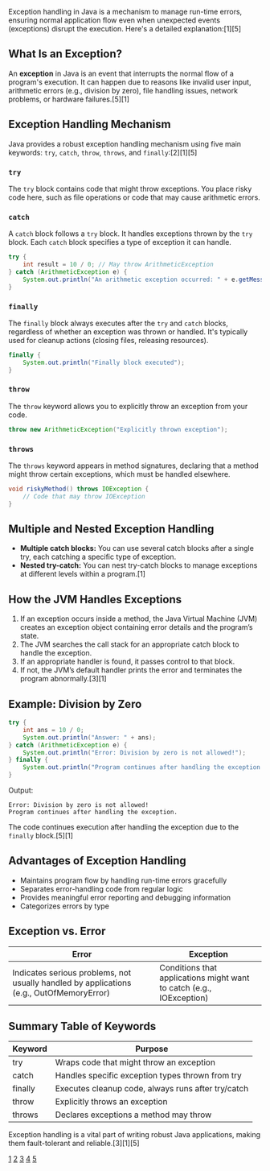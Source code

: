 Exception handling in Java is a mechanism to manage run-time errors, ensuring normal application flow even when unexpected events (exceptions) disrupt the execution. Here's a detailed explanation:[1][5]

## What Is an Exception?
An **exception** in Java is an event that interrupts the normal flow of a program's execution. It can happen due to reasons like invalid user input, arithmetic errors (e.g., division by zero), file handling issues, network problems, or hardware failures.[5][1]

## Exception Handling Mechanism
Java provides a robust exception handling mechanism using five main keywords: `try`, `catch`, `throw`, `throws`, and `finally`:[2][1][5]

### `try`
The `try` block contains code that might throw exceptions. You place risky code here, such as file operations or code that may cause arithmetic errors.

### `catch`
A `catch` block follows a `try` block. It handles exceptions thrown by the `try` block. Each `catch` block specifies a type of exception it can handle.

```java
try {
    int result = 10 / 0; // May throw ArithmeticException
} catch (ArithmeticException e) {
    System.out.println("An arithmetic exception occurred: " + e.getMessage());
}
```

### `finally`
The `finally` block always executes after the `try` and `catch` blocks, regardless of whether an exception was thrown or handled. It's typically used for cleanup actions (closing files, releasing resources).

```java
finally {
    System.out.println("Finally block executed");
}
```

### `throw`
The `throw` keyword allows you to explicitly throw an exception from your code.

```java
throw new ArithmeticException("Explicitly thrown exception");
```

### `throws`
The `throws` keyword appears in method signatures, declaring that a method might throw certain exceptions, which must be handled elsewhere.

```java
void riskyMethod() throws IOException {
    // Code that may throw IOException
}
```

## Multiple and Nested Exception Handling
- **Multiple catch blocks:** You can use several catch blocks after a single try, each catching a specific type of exception.
- **Nested try-catch:** You can nest try-catch blocks to manage exceptions at different levels within a program.[1]

## How the JVM Handles Exceptions
1. If an exception occurs inside a method, the Java Virtual Machine (JVM) creates an exception object containing error details and the program’s state.
2. The JVM searches the call stack for an appropriate catch block to handle the exception.
3. If an appropriate handler is found, it passes control to that block.
4. If not, the JVM’s default handler prints the error and terminates the program abnormally.[3][1]

## Example: Division by Zero
```java
try {
    int ans = 10 / 0;
    System.out.println("Answer: " + ans);
} catch (ArithmeticException e) {
    System.out.println("Error: Division by zero is not allowed!");
} finally {
    System.out.println("Program continues after handling the exception.");
}
```
Output:
```
Error: Division by zero is not allowed!
Program continues after handling the exception.
```
The code continues execution after handling the exception due to the `finally` block.[5][1]

## Advantages of Exception Handling
- Maintains program flow by handling run-time errors gracefully
- Separates error-handling code from regular logic
- Provides meaningful error reporting and debugging information
- Categorizes errors by type

## Exception vs. Error
| Error | Exception |
|-------|-----------|
| Indicates serious problems, not usually handled by applications (e.g., OutOfMemoryError) | Conditions that applications might want to catch (e.g., IOException) |

## Summary Table of Keywords

| Keyword  | Purpose |
|----------|---------|
| try      | Wraps code that might throw an exception |
| catch    | Handles specific exception types thrown from try |
| finally  | Executes cleanup code, always runs after try/catch |
| throw    | Explicitly throws an exception |
| throws   | Declares exceptions a method may throw |

Exception handling is a vital part of writing robust Java applications, making them fault-tolerant and reliable.[3][1][5]

[1](https://www.geeksforgeeks.org/java/exceptions-in-java/)
[2](https://www.w3schools.com/java/java_try_catch.asp)
[3](https://stackoverflow.com/questions/68333290/how-does-exception-handling-work-internally-in-java)
[4](https://stackoverflow.com/questions/72015135/how-to-use-error-handling-exception-handling-in-java)
[5](https://www.studocu.com/row/messages/question/11789382/define-exception-explain-exception-handling-mechanism-in-java)